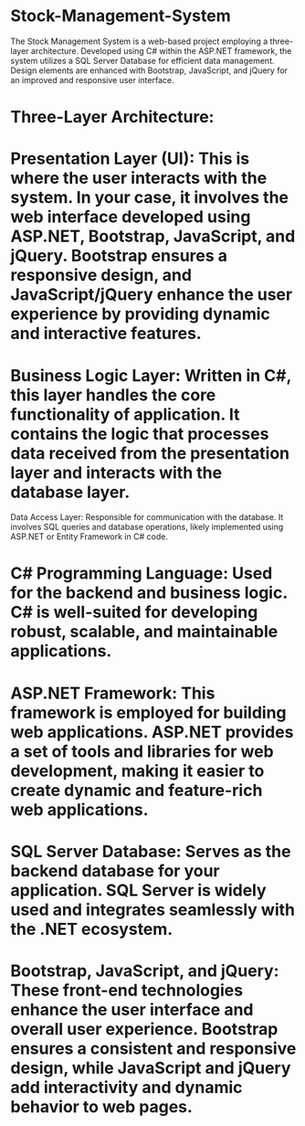 # Stock-Management-System
The Stock Management System is a web-based project employing a three-layer architecture. Developed using C# within the ASP.NET framework, the system utilizes a SQL Server Database for efficient data management. Design elements are enhanced with Bootstrap, JavaScript, and jQuery for an improved and responsive user interface.

# Three-Layer Architecture:

# Presentation Layer (UI): This is where the user interacts with the system. In your case, it involves the web interface developed using ASP.NET, Bootstrap, JavaScript, and jQuery. Bootstrap ensures a responsive design, and JavaScript/jQuery enhance the user experience by providing dynamic and interactive features.

# Business Logic Layer: Written in C#, this layer handles the core functionality of application. It contains the logic that processes data received from the presentation layer and interacts with the database layer.
Data Access Layer: Responsible for communication with the database. It involves SQL queries and database operations, likely implemented using ASP.NET or Entity Framework in C# code.

# C# Programming Language: Used for the backend and business logic. C# is well-suited for developing robust, scalable, and maintainable applications.

# ASP.NET Framework: This framework is employed for building web applications. ASP.NET provides a set of tools and libraries for web development, making it easier to create dynamic and feature-rich web applications.

# SQL Server Database: Serves as the backend database for your application. SQL Server is widely used and integrates seamlessly with the .NET ecosystem.

# Bootstrap, JavaScript, and jQuery: These front-end technologies enhance the user interface and overall user experience. Bootstrap ensures a consistent and responsive design, while JavaScript and jQuery add interactivity and dynamic behavior to web pages.
